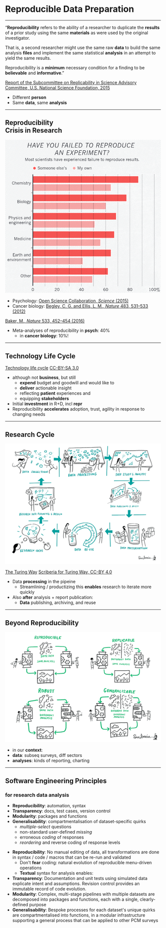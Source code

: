<!-- .slide: <%= bg("unsplash-Jztmx9yqjBw-stars.jpg") %> id="title" -->
# Reproducible Data Preparation

---
“**Reproducibility** refers to the ability of a researcher 
to duplicate the **results** of a prior study using the 
same **materials** as were used by the original investigator. 

That is, a second researcher might use the same raw **data**
to build the same analysis **files** and implement the same 
statistical **analysis** in an attempt to yield the same results. 

Reproducibility is a **minimum** necessary condition 
for a finding to be **believable** and **informative**.”

[Report of the Subcommittee on Replicability in Science Advisory Committee, U.S. National Science Foundation, 2015](https://www.nsf.gov/sbe/AC_Materials/SBE_Robust_and_Reliable_Research_Report.pdf "caption")

>>>
+ Different **person**
+ Same **data**, same **analysis**

---
## Reproducibility <br> Crisis in Research
![Failed to reproduce](/img/failed_to_repr.png)

+ Psychology: [Open Science Collaboration, *Science* (2015)](http://dx.doi.org/10.1126/science.aac4716)
+ Cancer biology: [Begley, C. G. and Ellis, L. M., *Nature* 483, 531–533 (2012)](https://www.nature.com/articles/483531a)

[Baker, M., *Nature* 533, 452–454 (2016)](https://www.nature.com/articles/533452a "caption")

>>>
+ Meta-analyses of reproducibility in **psych**: 40%
  + in **cancer biology**: 10%!

---
## Technology Life Cycle
[Technology life cycle](/img/Technology_Life_Cycle.png)
[CC-BY-SA 3.0](https://en.wikipedia.org/wiki/Technology_life_cycle "caption")

>>>
+ although not **business**, but still
  + **expend** budget and goodwill and would like to
  + **deliver** actionable insight 
  + reflecting **patient** experiences and
  + equipping **stakeholders**
+ Initial **investment** in R+D, incl **repr**
+ Reproducibility **accelerates** adoption, trust, agility in response to changing needs

---
## Research Cycle
![Research cycle](/img/research-cycle.jpg)

[The Turing Way](https://the-turing-way.netlify.app/)
[Scriberia for Turing Way, CC-BY 4.0](https://zenodo.org/record/4906004 "caption")

>>>
+ Data **processing** in the pipeine
  + Streamlining / productizing this **enables** research to iterate more quickly
+ Also **after** analysis + report publication:
  + **Data** publishing, archiving, and reuse

---
## Beyond Reproducibility

![Reproducibility Grid](/img/reproducible-definition-grid.jpg)

>>>
+ in our **context**:
+ **data**: subseq surveys, diff sectors
+ **analyses**: kinds of reporting, charting

---
## Software Engineering Principles 
### for research data analysis

+ **Reproducibility**: automation, syntax
+ **Transparency**: docs, test cases, version control
+ **Modularity**: packages and functions
+ **Generalisability**: compartmentalisation of dataset-specific quirks
  + *multiple-select* questions
  + non-standard user-defined *missing*
  + erroneous *coding* of responses
  + *reordering* and reverse coding of response levels

>>>
+ **Reproducibility**: No manual editing of data, all transformations are done
  in syntax / code / macros that can be re-run and validated
  + Don't **fear** coding: natural evolution of reproducible menu-driven operations
  + **Textual** syntax for analysis enables:
+ **Transparency**: Documentation and unit tests using simulated data
  explicate intent and assumptions. Revision control provides an immutable
  record of code evolution.
+ **Modularity**: Complex, multi-stage pipelines with multiple datasets are
  decomposed into packages and functions, each with a single, clearly-defined
  purpose
+ **Generalisability**: Bespoke processes for each dataset's unique quirks 
  are compartmentalised into functions, in a modular infrastructure supporting
  a general process that can be applied to other PCM surveys

